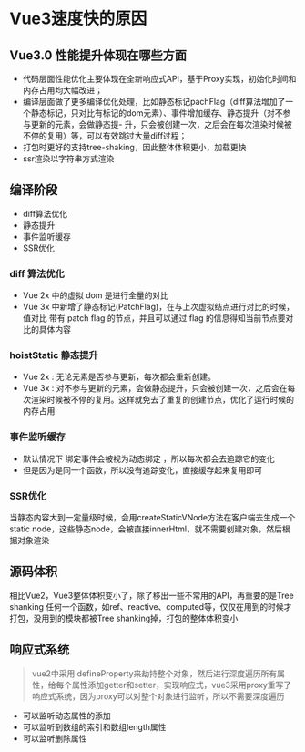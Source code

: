 # Vue3速度快的原因

## Vue3.0 性能提升体现在哪些方面

- 代码层面性能优化主要体现在全新响应式API，基于Proxy实现，初始化时间和内存占用均大幅改进；
- 编译层面做了更多编译优化处理，比如静态标记pachFlag（diff算法增加了一个静态标记，只对比有标记的dom元素）、事件增加缓存、静态提升（对不参与更新的元素，会做静态提- 升，只会被创建一次，之后会在每次渲染时候被不停的复用）等，可以有效跳过大量diff过程；
- 打包时更好的支持tree-shaking，因此整体体积更小，加载更快
- ssr渲染以字符串方式渲染

## 编译阶段

- diff算法优化
- 静态提升
- 事件监听缓存
- SSR优化

### diff 算法优化


- Vue 2x 中的虚拟 dom 是进行全量的对比
- Vue 3x 中新增了静态标记(PatchFlag)，在与上次虚拟结点进行对比的时候，值对比 带有 patch flag 的节点，并且可以通过 flag 的信息得知当前节点要对比的具体内容

### hoistStatic 静态提升

- Vue 2x : 无论元素是否参与更新，每次都会重新创建。
- Vue 3x : 对不参与更新的元素，会做静态提升，只会被创建一次，之后会在每次渲染时候被不停的复用。这样就免去了重复的创建节点，优化了运行时候的内存占用

### 事件监听缓存
- 默认情况下 绑定事件会被视为动态绑定 ，所以每次都会去追踪它的变化
- 但是因为是同一个函数，所以没有追踪变化，直接缓存起来复用即可

### SSR优化

当静态内容大到一定量级时候，会用createStaticVNode方法在客户端去生成一个static node，这些静态node，会被直接innerHtml，就不需要创建对象，然后根据对象渲染


## 源码体积

相比Vue2，Vue3整体体积变小了，除了移出一些不常用的API，再重要的是Tree shanking
任何一个函数，如ref、reactive、computed等，仅仅在用到的时候才打包，没用到的模块都被Tree shanking掉，打包的整体体积变小

## 响应式系统

>vue2中采用 defineProperty来劫持整个对象，然后进行深度遍历所有属性，给每个属性添加getter和setter，实现响应式，vue3采用proxy重写了响应式系统，因为proxy可以对整个对象进行监听，所以不需要深度遍历

- 可以监听动态属性的添加
- 可以监听到数组的索引和数组length属性
- 可以监听删除属性





